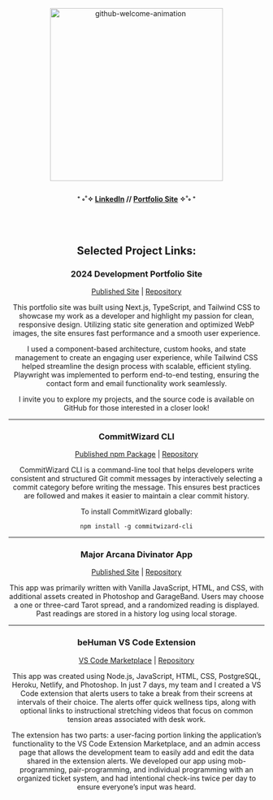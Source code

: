 <p align="center">
  <img src="https://github.com/user-attachments/assets/7fad2ab1-a39e-44b4-b4b4-a528265b5630" 
       alt="github-welcome-animation" 
        width="340" 
    />
    </p>

<div align="center">
  <h4>
    ⁺ ༚˚✧ <a href="https://www.linkedin.com/in/rhonelachner/">LinkedIn</a> //  
    <a href="https://www.sarahrhonelachner.dev/">Portfolio Site</a> ✧˚༚ ⁺
  </h4>
</div>

</br>

<section align="center">
  <h2>Selected Project Links:</h2>
  
  <article>
    <h3>2024 Development Portfolio Site</h3>
    <a href="https://www.sarahrhonelachner.dev/">Published Site</a> |
    <a href="https://github.com/RhoneLachner/2024-portfolio">Repository</a>
    <p>
      This portfolio site was built using Next.js, TypeScript, and Tailwind CSS to showcase my work as a developer and highlight my passion for clean, responsive design. Utilizing static site generation and optimized WebP images, the site ensures fast performance and a smooth user experience.
    </p>
    <p>
      I used a component-based architecture, custom hooks, and state management to create an engaging user experience, while Tailwind CSS helped streamline the design process with scalable, efficient styling. Playwright was implemented to perform end-to-end testing, ensuring the contact form and email functionality work seamlessly.
    </p>
    <p>
      I invite you to explore my projects, and the source code is available on GitHub for those interested in a closer look!
    </p>
  </article>

  <hr>

  <article>
    <h3>CommitWizard CLI</h3>
    <a href="https://www.npmjs.com/package/commitwizard-cli">Published npm Package</a> |
    <a href="https://github.com/RhoneLachner/CommitWizard-CLI">Repository</a>
    <p>
      CommitWizard CLI is a command-line tool that helps developers write consistent and structured Git commit messages by interactively selecting a commit category before writing the message. This ensures best practices are followed and makes it easier to maintain a clear commit history.
    </p>
    <p>To install CommitWizard globally:</p>
    <code>npm install -g commitwizard-cli</code>
  </article>

  <hr>

  <article>
    <h3>Major Arcana Divinator App</h3>
    <a href="https://mystechal-divinators.github.io/project-week-tarot-divinators/index.html">Published Site</a> |
    <a href="https://github.com/Mystechal-Divinators">Repository</a>
    <p>
      This app was primarily written with Vanilla JavaScript, HTML, and CSS, with additional assets created in Photoshop and GarageBand. Users may choose a one or three-card Tarot spread, and a randomized reading is displayed. Past readings are stored in a history log using local storage.
    </p>
  </article>

  <hr>

  <article>
    <h3>beHuman VS Code Extension</h3>
    <a href="https://marketplace.visualstudio.com/items?itemName=not-bot.be-human&ssr=false#overview">VS Code Marketplace</a> |
    <a href="https://github.com/alchemy-be-human">Repository</a>
    <p>
      This app was created using Node.js, JavaScript, HTML, CSS, PostgreSQL, Heroku, Netlify, and Photoshop. In just 7 days, my team and I created a VS Code extension that alerts users to take a break from their screens at intervals of their choice. The alerts offer quick wellness tips, along with optional links to instructional stretching videos that focus on common tension areas associated with desk work.
    </p>
    <p>
      The extension has two parts: a user-facing portion linking the application’s functionality to the VS Code Extension Marketplace, and an admin access page that allows the development team to easily add and edit the data shared in the extension alerts. We developed our app using mob-programming, pair-programming, and individual programming with an organized ticket system, and had intentional check-ins twice per day to ensure everyone’s input was heard.
    </p>
  </article>
</section>
